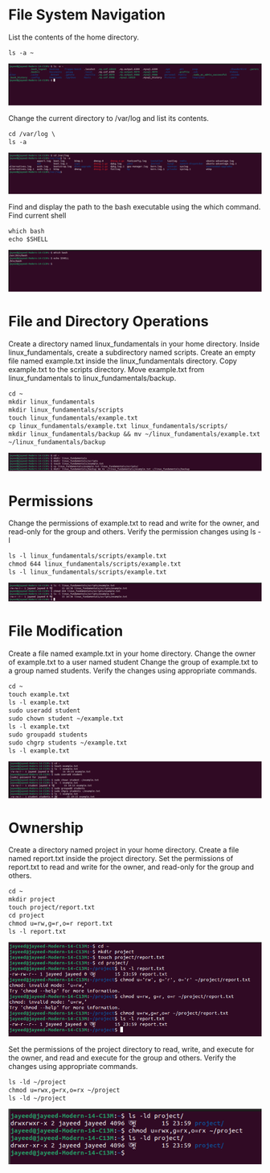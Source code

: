 # File System Navigation

List the contents of the home directory.
```
ls -a ~
```
<img src="screenshots/contents_of_home.png">

Change the current directory to /var/log and list its contents.
```
cd /var/log \
ls -a
```
<img src="screenshots/var_log.png">

Find and display the path to the bash executable using the which command. Find current shell
```
which bash
echo $SHELL
```
<img src="screenshots/bash_dir_and_current_shell.png">

# File and Directory Operations

Create a directory named linux_fundamentals in your home directory.
Inside linux_fundamentals, create a subdirectory named scripts.
Create an empty file named example.txt inside the linux_fundamentals directory.
Copy example.txt to the scripts directory.
Move example.txt from linux_fundamentals to linux_fundamentals/backup.

```
cd ~
mkdir linux_fundamentals
mkdir linux_fundamentals/scripts
touch linux_fundamentals/example.txt
cp linux_fundamentals/example.txt linux_fundamentals/scripts/
mkdir linux_fundamentals/backup && mv ~/linux_fundamentals/example.txt ~/linux_fundamentals/backup
```
<img src="screenshots/file_directory_operations.png">

# Permissions

Change the permissions of example.txt to read and write for the owner, and read-only for the group and others. Verify the permission changes using ls -l

```
ls -l linux_fundamentals/scripts/example.txt
chmod 644 linux_fundamentals/scripts/example.txt
ls -l linux_fundamentals/scripts/example.txt
```
<img src="screenshots/permissions.png">

# File Modification

Create a file named example.txt in your home directory.
Change the owner of example.txt to a user named student
Change the group of example.txt to a group named students.
Verify the changes using appropriate commands.

```
cd ~
touch example.txt
ls -l example.txt
sudo useradd student
sudo chown student ~/example.txt
ls -l example.txt
sudo groupadd students
sudo chgrp students ~/example.txt
ls -l example.txt
```

<img src="screenshots/file_mod.png">

# Ownership

Create a directory named project in your home directory.
Create a file named report.txt inside the project directory.
Set the permissions of report.txt to read and write for the owner, and read-only for the group and others.

```
cd ~
mkdir project
touch project/report.txt
cd project
chmod u=rw,g=r,o=r report.txt
ls -l report.txt
```
<img src="screenshots/ownership_1.png">

Set the permissions of the project directory to read, write, and execute for the owner, and read and execute for the group and others. Verify the changes using appropriate commands.

```
ls -ld ~/project
chmod u=rwx,g=rx,o=rx ~/project
ls -ld ~/project
```
<img src="screenshots/ownership_2.png">



